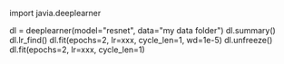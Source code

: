 import javia.deeplearner


dl = deeplearner(model="resnet", data="my data folder")
dl.summary()
dl.lr_find()
dl.fit(epochs=2, lr=xxx, cycle_len=1, wd=1e-5)
dl.unfreeze()
dl.fit(epochs=2, lr=xxx, cycle_len=1)
